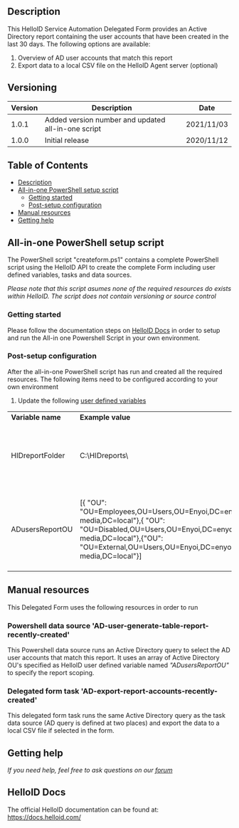 <!-- Description -->
## Description
This HelloID Service Automation Delegated Form provides an Active Directory report containing the user accounts that have been created in the last 30 days. The following options are available:
 1. Overview of AD user accounts that match this report
 2. Export data to a local CSV file on the HelloID Agent server (optional)


## Versioning
| Version | Description | Date |
| - | - | - |
| 1.0.1   | Added version number and updated all-in-one script | 2021/11/03  |
| 1.0.0   | Initial release | 2020/11/12  |

<!-- TABLE OF CONTENTS -->
## Table of Contents
* [Description](#description)
* [All-in-one PowerShell setup script](#all-in-one-powershell-setup-script)
  * [Getting started](#getting-started)
  * [Post-setup configuration](#post-setup-configuration)
* [Manual resources](#manual-resources)
* [Getting help](#getting-help)


## All-in-one PowerShell setup script
The PowerShell script "createform.ps1" contains a complete PowerShell script using the HelloID API to create the complete Form including user defined variables, tasks and data sources.

_Please note that this script asumes none of the required resources do exists within HelloID. The script does not contain versioning or source control_

### Getting started
Please follow the documentation steps on [HelloID Docs](https://docs.helloid.com/hc/en-us/articles/360017556559-Service-automation-GitHub-resources) in order to setup and run the All-in one Powershell Script in your own environment.
 
### Post-setup configuration
After the all-in-one PowerShell script has run and created all the required resources. The following items need to be configured according to your own environment
 1. Update the following [user defined variables](https://docs.helloid.com/hc/en-us/articles/360014169933-How-to-Create-and-Manage-User-Defined-Variables)
<table>
  <tr><td><strong>Variable name</strong></td><td><strong>Example value</strong></td><td><strong>Description</strong></td></tr>
  <tr><td>HIDreportFolder</td><td>C:\HIDreports\</td><td>Local folder on HelloID Agent server for exporting CSV reports</td></tr>
  <tr><td>ADusersReportOU</td><td>[{ "OU": "OU=Employees,OU=Users,OU=Enyoi,DC=enyoi-media,DC=local"},{ "OU": "OU=Disabled,OU=Users,OU=Enyoi,DC=enyoi-media,DC=local"},{"OU": "OU=External,OU=Users,OU=Enyoi,DC=enyoi-media,DC=local"}]</td><td>Array of Active Directory OUs for scoping shown AD user accounts in this report</td></tr>
</table>


## Manual resources
This Delegated Form uses the following resources in order to run

### Powershell data source 'AD-user-generate-table-report-recently-created'
This Powershell data source runs an Active Directory query to select the AD user accounts that match this report. It uses an array of Active Directory OU's specified as HelloID user defined variable named _"ADusersReportOU"_ to specify the report scoping.

### Delegated form task 'AD-export-report-accounts-recently-created'
This delegated form task runs the same Active Directory query as the task data source (AD query is defined at two places) and export the data to a local CSV file if selected in the form.

## Getting help
_If you need help, feel free to ask questions on our [forum](https://forum.helloid.com/forum/helloid-connectors/service-automation/518-helloid-sa-active-directory-report-ad-accounts-recently-created)_

## HelloID Docs
The official HelloID documentation can be found at: https://docs.helloid.com/
